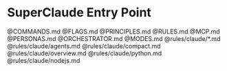 # SuperClaude Entry Point

@COMMANDS.md
@FLAGS.md
@PRINCIPLES.md
@RULES.md
@MCP.md
@PERSONAS.md
@ORCHESTRATOR.md
@MODES.md
@rules/claude/*.md
@rules/claude/agents.md
@rules/claude/compact.md
@rules/claude/overview.md
@rules/claude/python.md
@rules/claude/nodejs.md